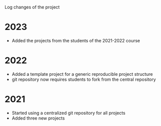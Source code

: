 Log changes of the project

# 2023

- Added the projects from the students of the 2021-2022 course

# 2022

- Added a template project for a generic reproducible project structure
- git repository now requires students to fork from the central repository

# 2021
- Started using a centralized git repository for all projects
- Added three new projects
